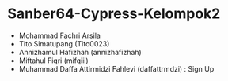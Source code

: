 # Sanber64-Cypress-Kelompok2
- Mohammad Fachri Arsila 
- Tito Simatupang (Tito0023)
- Annizhamul Hafizhah (annizhafizhah)
- Miftahul Fiqri (mifqiii)
- Muhammad Daffa Attirmidzi Fahlevi (daffattrmdzi) : Sign Up
